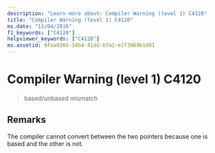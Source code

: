 ```yaml
---
description: "Learn more about: Compiler Warning (level 1) C4120"
title: "Compiler Warning (level 1) C4120"
ms.date: "11/04/2016"
f1_keywords: ["C4120"]
helpviewer_keywords: ["C4120"]
ms.assetid: 9faa9265-34b4-41dd-b7a2-e2f3969b1d91
---
```

# Compiler Warning (level 1) C4120

> based/unbased mismatch

## Remarks

The compiler cannot convert between the two pointers because one is based and the other is not.
